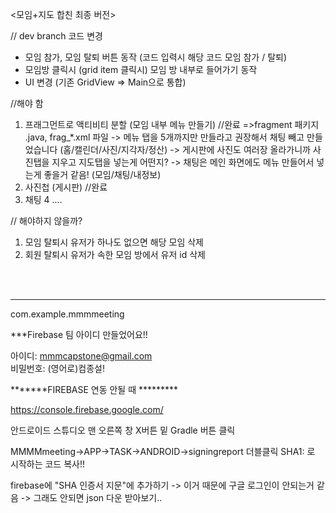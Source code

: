 <모임+지도 합친 최종 버전>

// dev branch 코드 변경
* 모임 참가, 모임 탈퇴 버튼 동작 (코드 입력시 해당 코드 모임 참가 / 탈퇴)
* 모임방 클릭시 (grid item 클릭시) 모임 방 내부로 들어가기 동작
* UI 변경 (기존 GridView => Main으로 통합)


//해야 함
1. 프래그먼트로 액티비티 분할 (모임 내부 메뉴 만들기) //완료 =>fragment 패키지 .java, frag_*.xml 파일
-> 메뉴 탭을 5개까지만 만들라고 권장해서 채팅 빼고 만들었습니다 (홈/캘린더/사진/지각자/정산)
-> 게시판에 사진도 여러장 올라가니까 사진탭을 지우고 지도탭을 넣는게 어떤지?
-> 채팅은 메인 화면에도 메뉴 만들어서 넣는게 좋을거 같음! (모임/채팅/내정보)
2. 사진첩 (게시판) //완료
3. 채팅
4 ....


// 해야하지 않을까?
1. 모임 탈퇴시 유저가 하나도 없으면 해당 모임 삭제
2. 회원 탈퇴시 유저가 속한 모임 방에서 유저 id 삭제


<br><br>
***************************************************************************
com.example.mmmmeeting

***Firebase 팀 아이디 만들었어요!!

아이디: mmmcapstone@gmail.com <br>
비밀번호: (영어로)컴종설!

*******FIREBASE 연동 안될 때 *********

https://console.firebase.google.com/

안드로이드 스튜디오 맨 오른쪽 창 X버튼 밑 Gradle 버튼 클릭

MMMMmeeting->APP->TASK->ANDROID->signingreport 더블클릭 SHA1: 로 시작하는 코드 복사!!

firebase에 "SHA 인증서 지문"에 추가하기 -> 이거 때문에 구글 로그인이 안되는거 같음 -> 그래도 안되면 json 다운 받아보기..

<br><br>


